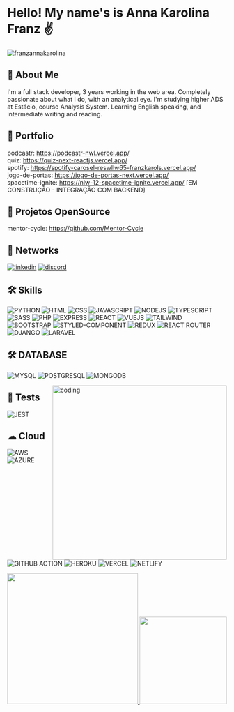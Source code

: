 # Hello! My name's is Anna Karolina Franz ✌️

<p align="left"> <img src="https://komarev.com/ghpvc/?username=franzannakarolina&label=Profile%20views&color=0e75b6&style=flat" alt="franzannakarolina" /> </p>

## 🚀 About Me
I'm a full stack developer, 3 years working in the web area. Completely passionate about what I do, with an analytical eye. I'm studying higher ADS at Estácio, course Analysis System. Learning English speaking, and intermediate writing and reading.

## 🔗 Portfolio
podcastr: https://podcastr-nwl.vercel.app/ </br>
quiz: https://quiz-next-reactjs.vercel.app/ </br>
spotify: https://spotify-carosel-reswllw65-franzkarols.vercel.app/ </br>
jogo-de-portas: https://jogo-de-portas-next.vercel.app/ </br>
spacetime-ignite: https://nlw-12-spacetime-ignite.vercel.app/ [EM CONSTRUÇÃO - INTEGRAÇÃO COM BACKEND]

## 🔗 Projetos OpenSource
mentor-cycle: https://github.com/Mentor-Cycle

## 🔗 Networks
[![linkedin](https://img.shields.io/badge/linkedin-0A66C2?style=for-the-badge&logo=linkedin&logoColor=white)](https://www.linkedin.com/in/anna-karolina-franz-b72242218/)
[![discord](https://img.shields.io/badge/Discord-7289DA?style=for-the-badge&logo=discord&logoColor=white)](https://discord.com/channels/iannaf#6220)

## 🛠 Skills
![PYTHON](https://img.shields.io/badge/Python-3776AB?style=for-the-badge&logo=python&logoColor=white)
![HTML](https://img.shields.io/badge/HTML-239120?style=for-the-badge&logo=html5&logoColor=white)
![CSS](https://img.shields.io/badge/CSS-239120?&style=for-the-badge&logo=css3&logoColor=white)
![JAVASCRIPT](https://img.shields.io/badge/JavaScript-F7DF1E?style=for-the-badge&logo=javascript&logoColor=black)
![NODEJS](https://img.shields.io/badge/Node.js-43853D?style=for-the-badge&logo=node.js&logoColor=white)
![TYPESCRIPT](https://img.shields.io/badge/TypeScript-007ACC?style=for-the-badge&logo=typescript&logoColor=white)
![SASS](https://img.shields.io/badge/Sass-CC6699?style=for-the-badge&logo=sass&logoColor=white)
![PHP](https://img.shields.io/badge/PHP-777BB4?style=for-the-badge&logo=php&logoColor=white)
![EXPRESS](https://img.shields.io/badge/Express.js-404D59?style=for-the-badge)
![REACT](https://img.shields.io/badge/React-20232A?style=for-the-badge&logo=react&logoColor=61DAFB)
![VUEJS](https://img.shields.io/badge/Vue.js-35495E?style=for-the-badge&logo=vue.js&logoColor=4FC08D)
![TAILWIND](https://img.shields.io/badge/Tailwind_CSS-38B2AC?style=for-the-badge&logo=tailwind-css&logoColor=white)
![BOOTSTRAP](https://img.shields.io/badge/Bootstrap-563D7C?style=for-the-badge&logo=bootstrap&logoColor=white)
![STYLED-COMPONENT](https://img.shields.io/badge/styled--components-DB7093?style=for-the-badge&logo=styled-components&logoColor=white)
![REDUX](https://img.shields.io/badge/Redux-593D88?style=for-the-badge&logo=redux&logoColor=white)
![REACT ROUTER](https://img.shields.io/badge/React_Router-CA4245?style=for-the-badge&logo=react-router&logoColor=white)
![DJANGO](https://img.shields.io/badge/Django-092E20?style=for-the-badge&logo=django&logoColor=white)
![LARAVEL](https://img.shields.io/badge/Laravel-FF2D20?style=for-the-badge&logo=laravel&logoColor=white)

## 🛠 DATABASE
![MYSQL](https://img.shields.io/badge/MySQL-00000F?style=for-the-badge&logo=mysql&logoColor=white)
![POSTGRESQL](https://img.shields.io/badge/PostgreSQL-316192?style=for-the-badge&logo=postgresql&logoColor=white)
![MONGODB](https://img.shields.io/badge/MongoDB-4EA94B?style=for-the-badge&logo=mongodb&logoColor=white)

<img width="400" align="right" alt="coding" src="https://www.lambdatest.com/resources/images/news24.gif">

## 🔔 Tests
![JEST](https://img.shields.io/badge/Jest-323330?style=for-the-badge&logo=Jest&logoColor=white)

## ☁ Cloud
![AWS](https://img.shields.io/badge/Amazon_AWS-FF9900?style=for-the-badge&logo=amazonaws&logoColor=white)
![AZURE](https://img.shields.io/badge/Azure_DevOps-0078D7?style=for-the-badge&logo=azure-devops&logoColor=white)
![GITHUB ACTION](https://img.shields.io/badge/GitHub_Actions-2088FF?style=for-the-badge&logo=github-actions&logoColor=white)
![HEROKU](https://img.shields.io/badge/Heroku-430098?style=for-the-badge&logo=heroku&logoColor=white)
![VERCEL](https://img.shields.io/badge/Vercel-000000?style=for-the-badge&logo=vercel&logoColor=white)
![NETLIFY](https://img.shields.io/badge/Netlify-00C7B7?style=for-the-badge&logo=netlify&logoColor=white)


<div>
<a href="https://github.com/iannak">
<img height="300px" src="https://github-readme-stats.vercel.app/api/top-langs/?username=anuraghazra&layout=donut-vertical&theme=radical"/>
<img height="200px" src="https://github-readme-stats.vercel.app/api?username=anuraghazra&show_icons=true&theme=radical"/>
</div>
